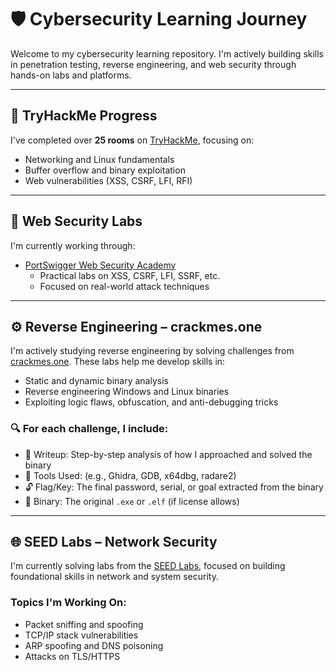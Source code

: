 # 🛡️ Cybersecurity Learning Journey

Welcome to my cybersecurity learning repository. I'm actively building skills in penetration testing, reverse engineering, and web security through hands-on labs and platforms.

---

## 🚩 TryHackMe Progress

I've completed over **25 rooms** on [TryHackMe](https://tryhackme.com/p/Al1r3zaRa1s1), focusing on:

- Networking and Linux fundamentals
- Buffer overflow and binary exploitation
- Web vulnerabilities (XSS, CSRF, LFI, RFI)

---

## 🧪 Web Security Labs

I'm currently working through:
- [PortSwigger Web Security Academy](https://portswigger.net/web-security)
  - Practical labs on XSS, CSRF, LFI, SSRF, etc.
  - Focused on real-world attack techniques

---

## ⚙️ Reverse Engineering – crackmes.one

I'm actively studying reverse engineering by solving challenges from [crackmes.one](https://crackmes.one/). These labs help me develop skills in:

- Static and dynamic binary analysis
- Reverse engineering Windows and Linux binaries
- Exploiting logic flaws, obfuscation, and anti-debugging tricks

### 🔍 For each challenge, I include:
- 📝 Writeup: Step-by-step analysis of how I approached and solved the binary
- 🧩 Tools Used: (e.g., Ghidra, GDB, x64dbg, radare2)
- 🔓 Flag/Key: The final password, serial, or goal extracted from the binary
- 📎 Binary: The original `.exe` or `.elf` (if license allows)

---

## 🌐 SEED Labs – Network Security

I'm currently solving labs from the [SEED Labs](https://seedsecuritylabs.org/labs.html), focused on building foundational skills in network and system security.

### Topics I'm Working On:
- Packet sniffing and spoofing
- TCP/IP stack vulnerabilities
- ARP spoofing and DNS poisoning
- Attacks on TLS/HTTPS
